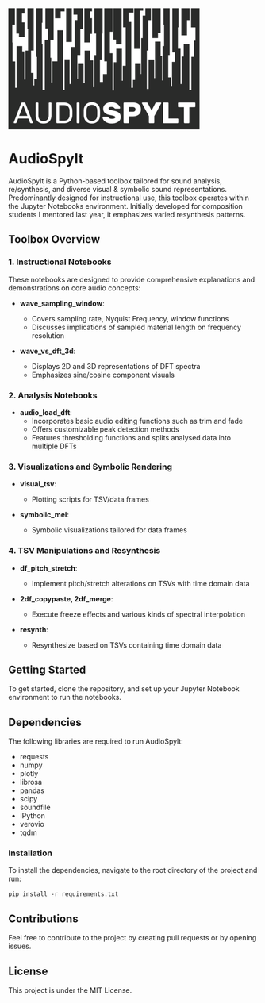![AudioSpylt Logo](./logo.png)

# AudioSpylt

AudioSpylt is a Python-based toolbox tailored for sound analysis, re/synthesis, and diverse visual & symbolic sound representations. Predominantly designed for instructional use, this toolbox operates within the Jupyter Notebooks environment. Initially developed for composition students I mentored last year, it emphasizes varied resynthesis patterns.

## Toolbox Overview

### 1. **Instructional Notebooks**

These notebooks are designed to provide comprehensive explanations and demonstrations on core audio concepts:

- **wave_sampling_window**: 
  - Covers sampling rate, Nyquist Frequency, window functions
  - Discusses implications of sampled material length on frequency resolution

- **wave_vs_dft_3d**: 
  - Displays 2D and 3D representations of DFT spectra
  - Emphasizes sine/cosine component visuals

### 2. **Analysis Notebooks**

- **audio_load_dft**:
  - Incorporates basic audio editing functions such as trim and fade
  - Offers customizable peak detection methods
  - Features thresholding functions and splits analysed data into multiple DFTs

### 3. **Visualizations and Symbolic Rendering**

- **visual_tsv**:
  - Plotting scripts for TSV/data frames

- **symbolic_mei**:
  - Symbolic visualizations tailored for data frames

### 4. **TSV Manipulations and Resynthesis**

- **df_pitch_stretch**:
  - Implement pitch/stretch alterations on TSVs with time domain data

- **2df_copypaste, 2df_merge**:
  - Execute freeze effects and various kinds of spectral interpolation

- **resynth**:
  - Resynthesize based on TSVs containing time domain data

## Getting Started

To get started, clone the repository, and set up your Jupyter Notebook environment to run the notebooks.

## Dependencies

The following libraries are required to run AudioSpylt:

- requests
- numpy
- plotly
- librosa
- pandas
- scipy
- soundfile
- IPython
- verovio
- tqdm

### Installation

To install the dependencies, navigate to the root directory of the project and run:

```
pip install -r requirements.txt
```

## Contributions

Feel free to contribute to the project by creating pull requests or by opening issues.

## License

This project is under the MIT License.
